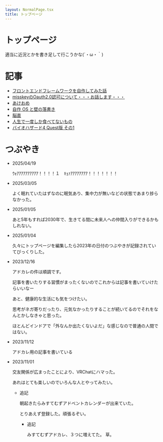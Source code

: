 ```yaml
---
layout: NormalPage.tsx
title: トップページ
---
```


# トップページ

適当に近況とかを書き足して行こうかな(´・ω・｀)

# 記事

- [フロントエンドフレームワークを自作してみた話](./draft/mistems-advent-2023.html)
- [misskeyのOauth2.0認可について・・・お話します・・・](./draft/misskey-oauth2.html)
- [あけおめ](./draft/2025-01/04-akeome.html)
- [自作 OS と壁の落書き](./draft/2025-01/05-jisaku-os.html)
- [脳直](./draft/2025-03/05-nikki.html)
- [人生で一度しか食べてないもの](./draft/2025-04/18.html)
- [バイオハザード4 Quest版 その1](./draft/2025-04/22.html)

# つぶやき

- 2025/04/19

  ｳｫｱｱｱｱｱｱｱｱｱｱ！！！！１　ｷｮｧｱｱｱｱｱｱｱｱ！！！！！！！

- 2025/03/05

  よく眠れていたはずなのに眠気あり、集中力が無いなどの状態であまり捗らなかった。

- 2025/01/05

  あと5年もすれば2030年で、生きてる間に未来人への仲間入りができるかもしれない。

- 2025/01/04

  久々にトップページを編集したら2023年の日付のつぶやきが記録されていてびっくりした。

- 2023/12/16

  アドカレの件は順調です。

  記事を書いたりする習慣がまったくないのでこれからは記事を書いていけたらいいなー

  あと、健康的な生活にも気をつけたい。

  思考がネガ寄りだったり、元気なかったりすることが続いてるのでそれをなんとかしなきゃと思った。

  ほとんどインドアで「外なんか出たくないよだ」な感じなので普通の人間ではない。

- 2023/11/12

  アドカレ用の記事を書いている

- 2023/11/01

  交友関係が広まったことにより、VRChatにハマった。

  あれはとても楽しいのでいろんな人とやってみたい。

  - 追記

    朝起きたらみすてむずアドベントカレンダーが出来ていた。

    とりあえず登録した。頑張るぞい。

    - 追記

      みすてむずアドカレ、３つに増えてた。
      草。
